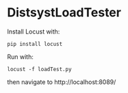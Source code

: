 # DistsystLoadTester
Install Locust with:

`pip install locust`


Run with: 

`locust -f loadTest.py`


then navigate to http://localhost:8089/
